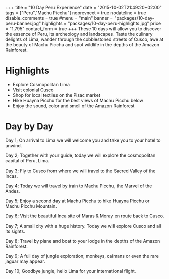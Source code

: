 +++
title = "10 Day Peru Experience"
date = "2015-10-02T21:49:20+02:00"
tags = ["Peru","Machu Picchu"]
noprevnext = true
nodateline = true
disable_comments = true
#menu = "main"
banner = "packages/10-day-peru-banner.jpg"
highlights = "packages/10-day-peru-highlights.jpg"
price = "1,795"
contact_form = true
+++
These 10 days will allow you to discover the essence of Peru, its archeology and landscapes. Taste the culinary delights of Lima, wander through the cobblestoned streets of Cusco, awe at the beauty of Machu Picchu and spot wildlife in the depths of the Amazon Rainforest.

# Highlights

* Explore Cosmopolitan Lima
* Visit colonial Cusco
* Shop for local textiles on the Pisac market
* Hike Huayna Picchu for the best views of Machu Picchu below
* Enjoy the sound, color and smell of the Amazon Rainforest

# Day by Day

Day 1; On arrival to Lima we will welcome you and take you to your hotel to unwind.

Day 2; Together with your guide, today we will explore the cosmopolitan capital of Peru, Lima.

Day 3; Fly to Cusco from where we will travel to the Sacred Valley of the Incas.

Day 4; Today we will travel by train to Machu Picchu, the Marvel of the Andes.

Day 5; Enjoy a second day at Machu Picchu to hike Huayna Picchu or Machu Picchu Mountain.

Day 6; Visit the beautiful Inca site of Maras & Moray en route back to Cusco.

Day 7; A small city with a huge history. Today we will explore Cusco and all its sights.

Day 8; Travel by plane and boat to your lodge in the depths of the Amazon Rainforest.

Day 9; A full day of jungle exploration; monkeys, caimans or even the rare jaguar may appear.

Day 10; Goodbye jungle, hello Lima for your international flight.
